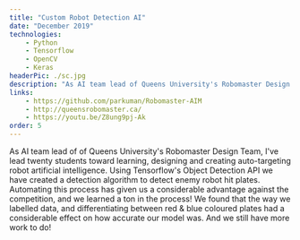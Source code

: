 ```yaml
---
title: "Custom Robot Detection AI"
date: "December 2019"
technologies:
    - Python
    - Tensorflow
    - OpenCV
    - Keras
headerPic: ./sc.jpg
description: "As AI team lead of Queens University's Robomaster Design Team, I've lead twenty students toward learning, designing and creating auto-targeting robot artificial intelligence. Using Tensorflow's Object Detection API we have created a detection algorithm to detect enemy robot hit plates. Automating this process has given us a considerable advantage against the competition, and we learned a ton in the process! We found that the way we labelled data, and differentiating between red & blue coloured plates had a considerable effect on how accurate our model was. And we still have more work to do!"
links:
    - https://github.com/parkuman/Robomaster-AIM
    - http://queensrobomaster.ca/
    - https://youtu.be/Z8ung9pj-Ak
order: 5
---
```


As AI team lead of of Queens University's Robomaster Design Team, I've lead twenty students toward learning, designing and creating auto-targeting robot artificial intelligence. Using Tensorflow's Object Detection API we have created a detection algorithm to detect enemy robot hit plates. Automating this process has given us a considerable advantage against the competition, and we learned a ton in the process! We found that the way we labelled data, and differentiating between red & blue coloured plates had a considerable effect on how accurate our model was. And we still have more work to do!
